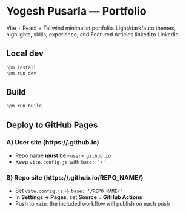 # Yogesh Pusarla — Portfolio

Vite + React + Tailwind minimalist portfolio. Light/dark/auto themes, highlights, skills, experience, and Featured Articles linked to LinkedIn.

## Local dev
```bash
npm install
npm run dev
```

## Build
```bash
npm run build
```

## Deploy to GitHub Pages

### A) User site (https://<user>.github.io)
- Repo name **must** be `<user>.github.io`
- Keep `vite.config.js` with `base: '/'`

### B) Repo site (https://<user>.github.io/REPO_NAME/)
- Set `vite.config.js` → `base: '/REPO_NAME/'`
- In **Settings → Pages**, set **Source = GitHub Actions**
- Push to `main`; the included workflow will publish on each push
